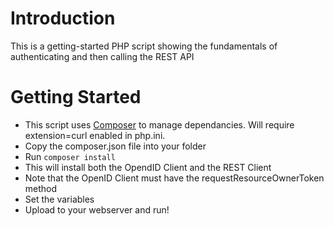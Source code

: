 # Introduction 
This is a getting-started PHP script showing the fundamentals of authenticating and then calling the REST API

# Getting Started
- This script uses [Composer](https://getcomposer.org/) to manage dependancies. Will require extension=curl enabled in php.ini.
- Copy the composer.json file into your folder 
- Run `composer install`
- This will install both the OpendID Client and the REST Client
- Note that the OpenID Client must have the requestResourceOwnerToken method
- Set the variables
- Upload to your webserver and run!

